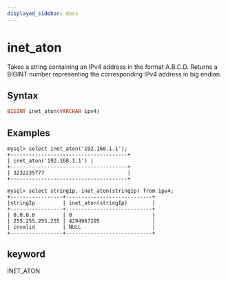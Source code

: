 ```yaml
---
displayed_sidebar: docs
---
```


# inet_aton



Takes a string containing an IPv4 address in the format A.B.C.D. Returns a BIGINT number representing the corresponding IPv4 address in big endian.

## Syntax

```Haskell
BIGINT inet_aton(VARCHAR ipv4)
```

## Examples

```Plain Text
mysql> select inet_aton('192.168.1.1'); 
+--------------------------------------+ 
| inet_aton('192.168.1.1') | 
+--------------------------------------+ 
| 3232235777                           | 
+--------------------------------------+ 

mysql> select stringIp, inet_aton(stringIp) from ipv4; 
+-----------------+----------------------------+ 
|stringIp         | inet_aton(stringIp)        | 
+-----------------+----------------------------+ 
| 0.0.0.0         | 0                          | 
| 255.255.255.255 | 4294967295                 | 
| invalid         | NULL                       | 
+-----------------+----------------------------+ 
```

## keyword

INET_ATON